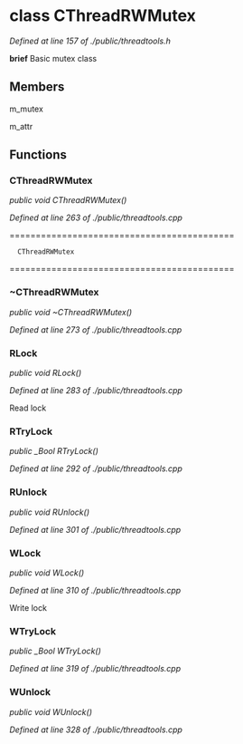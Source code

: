 # class CThreadRWMutex

*Defined at line 157 of ./public/threadtools.h*



**brief** Basic mutex class



## Members

 m_mutex

 m_attr



## Functions

### CThreadRWMutex

*public void CThreadRWMutex()*

*Defined at line 263 of ./public/threadtools.cpp*

===========================================

      CThreadRWMutex

===========================================

### ~CThreadRWMutex

*public void ~CThreadRWMutex()*

*Defined at line 273 of ./public/threadtools.cpp*

### RLock

*public void RLock()*

*Defined at line 283 of ./public/threadtools.cpp*

 Read lock 

### RTryLock

*public _Bool RTryLock()*

*Defined at line 292 of ./public/threadtools.cpp*

### RUnlock

*public void RUnlock()*

*Defined at line 301 of ./public/threadtools.cpp*

### WLock

*public void WLock()*

*Defined at line 310 of ./public/threadtools.cpp*

 Write lock 

### WTryLock

*public _Bool WTryLock()*

*Defined at line 319 of ./public/threadtools.cpp*

### WUnlock

*public void WUnlock()*

*Defined at line 328 of ./public/threadtools.cpp*



